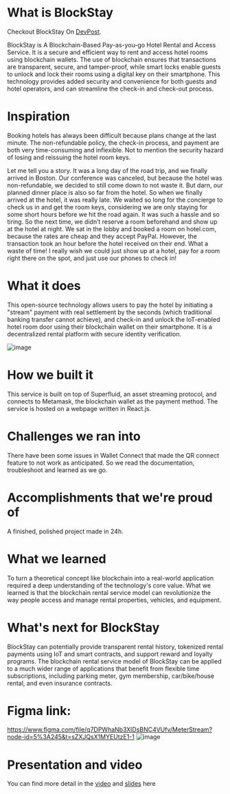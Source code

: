 # What is BlockStay

Checkout BlockStay On [DevPost](https://devpost.com/software/blockstay).

BlockStay is A Blockchain-Based Pay-as-you-go Hotel Rental and Access Service. It is a secure and efficient way to rent and access hotel rooms using blockchain wallets. The use of blockchain ensures that transactions are transparent, secure, and tamper-proof, while smart locks enable guests to unlock and lock their rooms using a digital key on their smartphone. This technology provides added security and convenience for both guests and hotel operators, and can streamline the check-in and check-out process.

# Inspiration
Booking hotels has always been difficult because plans change at the last minute. The non-refundable policy, the check-in process, and payment are both very time-consuming and inflexible. Not to mention the security hazard of losing and reissuing the hotel room keys.

Let me tell you a story. It was a long day of the road trip, and we finally arrived in Boston. Our conference was canceled, but because the hotel was non-refundable, we decided to still come down to not waste it. But darn, our planned dinner place is also so far from the hotel. So when we finally arrived at the hotel, it was really late. We waited so long for the concierge to check us in and get the room keys, considering we are only staying for some short hours before we hit the road again. It was such a hassle and so tiring. 
So the next time, we didn’t reserve a room beforehand and show up at the hotel at night. We sat in the lobby and booked a room on hotel.com, because the rates are cheap and they accept PayPal. However, the transaction took an hour before the hotel received on their end. What a waste of time!
I really wish we could just show up at a hotel, pay for a room right there on the spot, and just use our phones to check in!

# What it does
This open-source technology allows users to pay the hotel by initiating a "stream" payment with real settlement by the seconds (which traditional banking transfer cannot achieve), and check-in and unlock the IoT-enabled hotel room door using their blockchain wallet on their smartphone. It is a decentralized rental platform with secure identity verification. 

![image](https://user-images.githubusercontent.com/9410877/232323732-63779c42-c421-43cb-8d16-6164fc8fdf8f.png)

# How we built it
This service is built on top of Superfluid, an asset streaming protocol, and connects to Metamask, the blockchain wallet as the payment method. The service is hosted on a webpage written in React.js. 

# Challenges we ran into
There have been some issues in Wallet Connect that made the QR connect feature to not work as anticipated. So we read the documentation, troubleshoot and learned as we go. 

# Accomplishments that we're proud of
A finished, polished project made in 24h. 

# What we learned
To turn a theoretical concept like blockchain into a real-world application required a deep understanding of the technology's core value. What we learned is that the blockchain rental service model can revolutionize the way people access and manage rental properties, vehicles, and equipment.

# What's next for BlockStay
BlockStay can potentially provide transparent rental history, tokenized rental payments using IoT and smart contracts, and support reward and loyalty programs. The blockchain rental service model of BlockStay can be applied to a much wider range of applications that benefit from flexible time subscriptions, including parking meter, gym membership, car/bike/house rental, and even insurance contracts.

# Figma link: 
https://www.figma.com/file/q7DPWhaNb3XlDsBNC4VUfv/MeterStream?node-id=5%3A245&t=sZXJQsX1MYEUtzE1-1
![image](https://user-images.githubusercontent.com/9410877/232322078-af4ff9d6-18fa-42c3-976a-d9673ba5c848.png)

# Presentation and video
You can find more detail in the [video](https://www.youtube.com/watch?v=-aq-by1Gcvc) and [slides](https://github.com/thanvinhbaohoang/BlockStayNew/tree/main/assets) here

